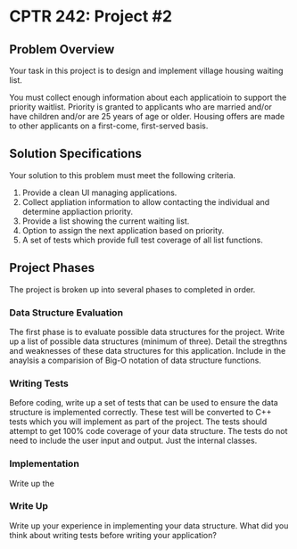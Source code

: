 # CPTR 242: Project #2

## Problem Overview
Your task in this project is to design and implement village housing waiting list.

You must collect enough information about each applicatioin to support the priority waitlist.
Priority is granted to applicants who are married and/or have children and/or are 25 years of age or older.
Housing offers are made to other applicants on a first-come, first-served basis. 

## Solution Specifications

Your solution to this problem must meet the following criteria.

1. Provide a clean UI managing applications.
2. Collect appliation information to allow contacting the individual and determine appliaction priority.
3. Provide a list showing the current waiting list.
4. Option to assign the next application based on priority.
5. A set of tests which provide full test coverage of all list functions. 


## Project Phases

The project is broken up into several phases to completed in order.

### Data Structure Evaluation

The first phase is to evaluate possible data structures for the project.
Write up a list of possible data structures (minimum of three).
Detail the stregthns and weaknesses of these data structures for this application.
Include in the anaylsis a comparision of Big-O notation of data structure functions.

### Writing Tests

Before coding, write up a set of tests that can be used to ensure the data structure is implemented correctly.
These test will be converted to C++ tests which you will implement as part of the project.
The tests should attempt to get 100% code coverage of your data structure.
The tests do not need to include the user input and output.
Just the internal classes.

### Implementation 

Write up the 

### Write Up

Write up your experience in implementing your data structure. 
What did you think about writing tests before writing your application?